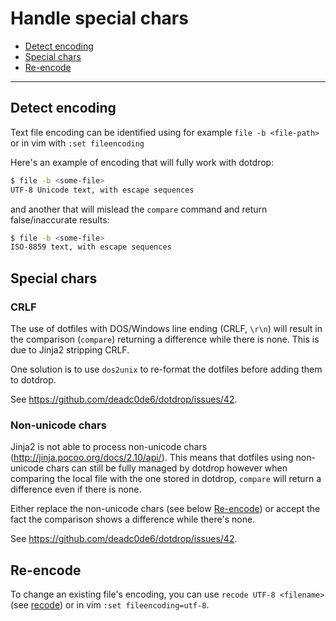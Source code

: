 # Handle special chars

* [Detect encoding](#detect-encoding)
* [Special chars](#special-chars)
* [Re-encode](#re-encode)

---

## Detect encoding

Text file encoding can be identified using for example `file -b <file-path>` or in vim
with `:set fileencoding`

Here's an example of encoding that will fully work with dotdrop:
```bash
$ file -b <some-file>
UTF-8 Unicode text, with escape sequences
```

and another that will mislead the `compare` command and return false/inaccurate results:
```bash
$ file -b <some-file>
ISO-8859 text, with escape sequences
```

## Special chars

### CRLF

The use of dotfiles with DOS/Windows line ending (CRLF, `\r\n`) will result in
the comparison (`compare`) returning a difference while there is none.
This is due to Jinja2 stripping CRLF.

One solution is to use `dos2unix` to re-format the dotfiles before adding them                                                       to dotdrop.

See <https://github.com/deadc0de6/dotdrop/issues/42>.

### Non-unicode chars

Jinja2 is not able to process non-unicode chars (<http://jinja.pocoo.org/docs/2.10/api/>). This means that dotfiles using non-unicode chars can still be fully managed by dotdrop however when comparing the local file with the one stored in dotdrop, `compare` will return a difference even if there is none.

Either replace the non-unicode chars (see below [Re-encode](#re-encode)) or accept the fact the comparison shows a difference while there's none.

See <https://github.com/deadc0de6/dotdrop/issues/42>.

## Re-encode

To change an existing file's encoding, you can use `recode UTF-8 <filename>` (see [recode](https://linux.die.net/man/1/recode)) or in vim `:set fileencoding=utf-8`.
